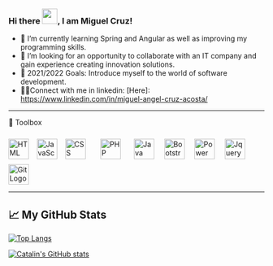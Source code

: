 ### Hi there <img src="https://raw.githubusercontent.com/MartinHeinz/MartinHeinz/master/wave.gif" width="30px">, I am Miguel Cruz!

- 🌱 I’m currently learning Spring and Angular as well as improving my programming skills.
- 🎯 I’m looking for an opportunity to collaborate with an IT company and gain experience creating innovation solutions.
- 🥅 2021/2022 Goals: Introduce myself to the world of software development.
- 🤝🏻Connect with me in linkedin: [Here]: https://www.linkedin.com/in/miguel-angel-cruz-acosta/

---

🧰 Toolbox

<img src="https://cdn.worldvectorlogo.com/logos/html-1.svg" alt="HTML Logo" width="40" height="40" />&nbsp;&nbsp;&nbsp; <img src="https://cdn.worldvectorlogo.com/logos/logo-javascript.svg" alt="JavaScript Logo" width="40" height="40"/>&nbsp;&nbsp;&nbsp; <img src="https://cdn.worldvectorlogo.com/logos/css-3.svg" alt="CSS Logo" width="40" height="40"/> &nbsp;&nbsp;&nbsp;   <img src="https://cdn.worldvectorlogo.com/logos/php-1.svg" alt="PHP Logo" width="40" height="40" style="display:inline-block; padding:10px" />&nbsp;&nbsp;&nbsp; <img src="https://cdn.worldvectorlogo.com/logos/java-4.svg" alt="Java Logo" width="40" height="40"/> &nbsp;&nbsp;&nbsp;  <img src="https://cdn.worldvectorlogo.com/logos/bootstrap-4.svg" alt="Bootstrap Logo" width="40" height="40"/> &nbsp;&nbsp;&nbsp;  <img src="https://cdn.worldvectorlogo.com/logos/power-bi.svg" alt="Power Bi Logo" width="40" height="40"/> &nbsp;&nbsp;&nbsp;   <img src="https://cdn.worldvectorlogo.com/logos/jquery-1.svg" alt="Jquery Logo" width="40" height="40"/>&nbsp;&nbsp;&nbsp; <img src="https://cdn.worldvectorlogo.com/logos/git.svg" alt="Git Logo" width="40" height="40"/>

---

## &#x1f4c8; My GitHub Stats

[![Top Langs](https://github-readme-stats.vercel.app/api/top-langs/?username=miguelangelcruzA&hide=java,html,css&theme=radical)](https://github.com/anuraghazra/github-readme-stats)

[![Catalin's GitHub stats](https://github-readme-stats.vercel.app/api?username=miguelangelcruzA&theme=radical)](https://github.com/anuraghazra/github-readme-stats)
